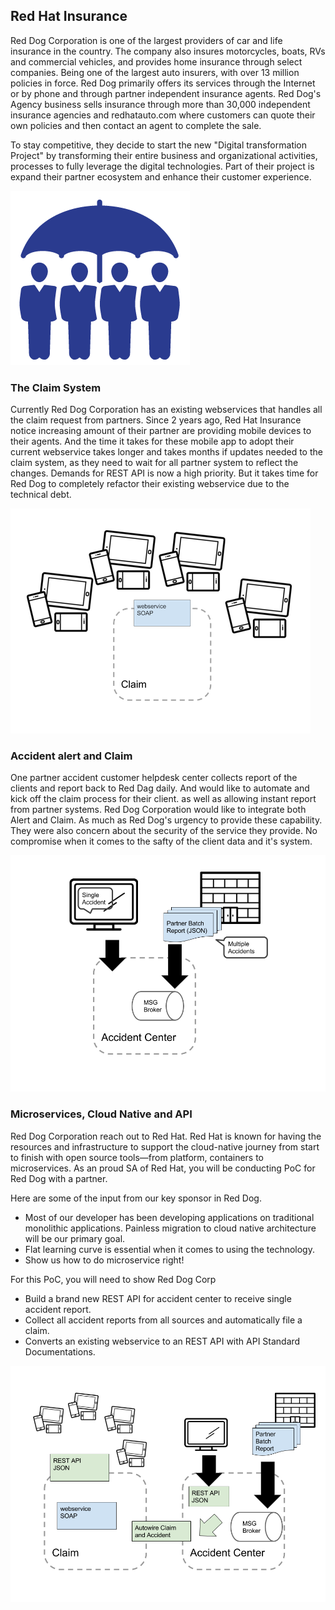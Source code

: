 ## Red Hat Insurance

Red Dog Corporation is one of the largest providers of car and life insurance in the country. The company also insures motorcycles, boats, RVs and commercial vehicles, and provides home insurance through select companies. Being one of the largest auto insurers, with over 13 million policies in force. Red Dog primarily offers its services through the Internet or by phone and through partner independent insurance agents. Red Dog's Agency business sells insurance through more than 30,000 independent insurance agencies and redhatauto.com where customers can quote their own policies and then contact an agent to complete the sale.

To stay competitive, they decide to start the new "Digital transformation Project" by transforming their entire business and organizational activities, processes to fully leverage the digital technologies. Part of their project is expand their partner ecosystem and enhance their customer experience. 

![Insurance PoC ](pic/group-life-insurance-icon-blue.png)

### The Claim System

Currently Red Dog Corporation has an existing webservices that handles all the claim request from partners. Since 2 years ago, Red Hat Insurance notice increasing amount of their partner are providing mobile devices to their agents. And the time it takes for these mobile app to adopt their current webservice takes longer and takes months if updates needed to the claim system, as they need to wait for all partner system to reflect the changes. Demands for REST API is now a high priority. But it takes time for Red Dog to completely refactor their existing webservice due to the technical debt. 

![Old Claim](pic/old-claim.png)

### Accident alert and Claim

One partner accident customer helpdesk center collects report of the clients and report back to Red Dag daily. And would like to automate and kick off the claim process for their client. as well as allowing instant report from partner systems. Red Dog Corporation would like to integrate both Alert and Claim. As much as Red Dog's urgency to provide these capability. They were also concern about the security of the service they provide. No compromise when it comes to the safty of the client data and it's system.

![accident center](pic/accident-center-tobe.png)


### Microservices, Cloud Native and API

Red Dog Corporation reach out to Red Hat. Red Hat is known for having the resources and infrastructure to support the cloud-native journey from start to finish with open source tools—from platform, containers to microservices. As an proud SA of Red Hat, you will be conducting PoC for Red Dog with a partner. 

Here are some of the input from our key sponsor in Red Dog. 

- Most of our developer has been developing applications on traditional monolithic applications. Painless migration to cloud native architecture will be our primary goal.
- Flat learning curve is essential when it comes to using the technology. 
- Show us how to do microservice right! 


For this PoC, you will need to show Red Dog Corp 

- Build a brand new REST API for accident center to receive single accident report.
- Collect all accident reports from all sources and automatically file a claim.
- Converts an existing webservice to an REST API with API Standard Documentations.

![accident center](pic/techspark.png)


